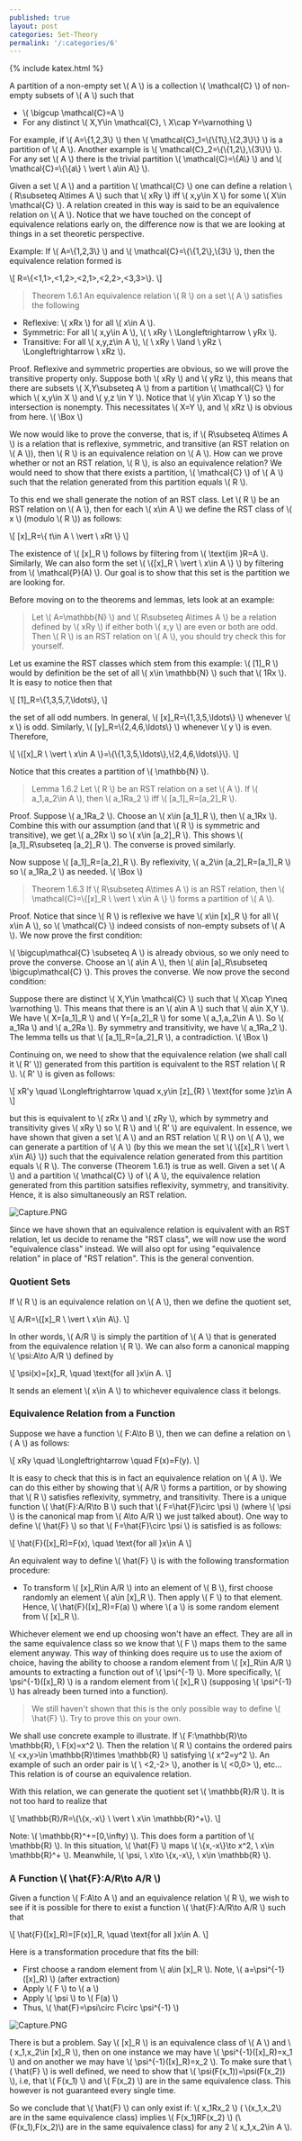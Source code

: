 ```yaml
---
published: true
layout: post
categories: Set-Theory
permalink: '/:categories/6'
---
```

{% include katex.html %}

A partition of a non-empty set \\( A \\) is a collection \\( \mathcal{C} \\) of non-empty subsets of \\( A \\) such that

- \\( \bigcup \mathcal{C}=A \\)
- For any distinct \\( X,Y\in \mathcal{C}, \ X\cap Y=\varnothing \\)

For example, if \\( A=\\{1,2,3\\} \\) then \\( \mathcal{C}_1=\\{\\{1\\},\\{2,3\\}\\} \\) is a partition of \\( A \\). Another example is \\( \mathcal{C}_2=\\{\\{1,2\\},\\{3\\}\\} \\). For any set \\( A \\) there is the trivial partition \\( \mathcal{C}=\\{A\\} \\) and \\( \mathcal{C}=\\{\\{a\\} \ \vert \ a\in A\\} \\).

Given a set \\( A \\) and a partition \\( \mathcal{C} \\) one can define a relation \\( R\subseteq A\times A \\) such that \\( xRy \\) iff \\( x,y\in X \\) for some \\( X\in \mathcal{C} \\). A relation created in this way is said to be an equivalence relation on \\( A \\). Notice that we have touched on the concept of equivalence relations early on, the difference now is that we are looking at things in a set theoretic perspective.

Example: If \\( A=\\{1,2,3\\} \\) and \\( \mathcal{C}=\\{\\{1,2\\},\\{3\\} \\), then the equivalence relation formed is

\\[ R=\\{<1,1>,<1,2>,<2,1>,<2,2>,<3,3>\\}. \\]

> Theorem 1.6.1 An equivalence relation \\( R \\) on a set \\( A \\) satisfies the following
- Reflexive: \\( xRx \\) for all \\( x\in A \\).
- Symmetric: For all \\( x,y\in A \\), \\( \ xRy \ \Longleftrightarrow \ yRx \\).
- Transitive: For all \\( x,y,z\in A \\), \\( \ xRy \ \land \ yRz \ \Longleftrightarrow \ xRz \\).

Proof. Reflexive and symmetric properties are obvious, so we will prove the transitive property only. Suppose both \\( xRy \\) and \\( yRz \\), this means that there are subsets \\( X,Y\subseteq A \\) from a partition \\( \mathcal{C} \\) for which \\( x,y\in X \\) and \\( y,z \in Y \\). Notice that \\( y\in X\cap Y \\) so the intersection is nonempty. This necessitates \\( X=Y \\), and \\( xRz \\) is obvious from here. \\( \Box \\)

We now would like to prove the converse, that is, if \\( R\subseteq A\times A \\) is a relation that is reflexive, symmetric, and transitive (an RST relation on \\( A \\)), then \\( R \\) is an equivalence relation on \\( A \\). How can we prove whether or not an RST relation, \\( R \\), is also an equivalence relation? We would need to show that there exists a partition, \\( \mathcal{C} \\) of \\( A \\) such that the relation generated from this partition equals \\( R \\).

To this end we shall generate the notion of an RST class. Let \\( R \\) be an RST relation on \\( A \\), then for each \\( x\in A \\) we define the RST class of \\( x \\) (modulo \\( R \\)) as follows:

\\[ [x]_R=\\{ t\in A \ \vert \ xRt \\} \\]

The existence of \\( [x]_R \\) follows by filtering from \\( \text{im }R=A \\). Similarly, We can also form the set \\( \\{[x]_R \ \vert \ x\in A \\} \\) by filtering from \\( \mathcal{P}(A) \\). Our goal is to show that this set is the partition we are looking for.

Before moving on to the theorems and lemmas, lets look at an example:

> Let \\( A=\mathbb{N} \\) and \\( R\subseteq A\times A \\) be a relation defined by \\( xRy \\) if either both \\( x,y \\) are even or both are odd. Then \\( R \\) is an RST relation on \\( A \\), you should try check this for yourself.

Let us examine the RST classes which stem from this example: \\( [1]_R \\) would by definition be the set of all \\( x\in \mathbb{N} \\) such that \\( 1Rx \\). It is easy to notice then that

\\[ [1]_R=\\{1,3,5,7,\ldots\\}, \\]

the set of all odd numbers. In general, \\( [x]_R=\\{1,3,5,\ldots\\} \\) whenever \\( x \\) is odd. Similarly, \\( [y]_R=\\{2,4,6,\ldots\\} \\) whenever \\( y \\) is even. Therefore,

\\[ \\{[x]_R \ \vert \ x\in A \\}=\\{\\{1,3,5,\ldots\\},\\{2,4,6,\ldots\\}\\}. \\]

Notice that this creates a partition of \\( \mathbb{N} \\).

> Lemma 1.6.2 Let \\( R \\) be an RST relation on a set \\( A \\). If \\( a_1,a_2\in A \\), then \\( a_1Ra_2 \\) iff \\( [a_1]_R=[a_2]_R \\).

Proof. Suppose \\( a_1Ra_2 \\). Choose an \\( x\in [a_1]_R \\), then \\( a_1Rx \\). Combine this with our assumption (and that \\( R \\) is symmetric and transitive), we get \\( a_2Rx \\) so \\( x\in [a_2]_R \\). This shows \\( [a_1]_R\subseteq [a_2]_R \\). The converse is proved similarly.

Now suppose \\( [a_1]_R=[a_2]_R \\). By reflexivity, \\( a_2\in [a_2]_R=[a_1]_R \\) so \\( a_1Ra_2 \\) as needed. \\( \Box \\)

> Theorem 1.6.3 If \\( R\subseteq A\times A \\) is an RST relation, then \\( \mathcal{C}=\\{[x]_R \ \vert \ x\in A \\} \\) forms a partition of \\( A \\).

Proof. Notice that since \\( R \\) is reflexive we have \\( x\in [x]_R \\) for all \\( x\in A \\), so \\( \mathcal{C} \\) indeed consists of non-empty subsets of \\( A \\). We now prove the first condition: 

\\( \bigcup\mathcal{C} \subseteq A \\) is already obvious, so we only need to prove the converse. Choose an \\( a\in A \\), then \\( a\in [a]_R\subseteq \bigcup\mathcal{C} \\). This proves the converse. We now prove the second condition:

Suppose there are distinct \\( X,Y\in \mathcal{C} \\) such that \\( X\cap Y\neq \varnothing \\). This means that there is an \\( a\in A \\) such that \\( a\in X,Y \\). We have \\( X=[a_1]_R \\) and \\( Y=[a_2]_R \\) for some \\( a_1,a_2\in A \\). So \\( a_1Ra \\) and \\( a_2Ra \\). By symmetry and transitivity, we have \\( a_1Ra_2 \\). The lemma tells us that \\( [a_1]_R=[a_2]_R \\), a contradiction. \\( \Box \\)

Continuing on, we need to show that the equivalence relation (we shall call it \\( R' \\)) generated from this partition is equivalent to the RST relation \\( R \\). \\( R' \\) is given as follows:

\\[ xR'y \quad \Longleftrightarrow \quad x,y\in [z]_{R} \ \text{for some }z\in A \\]

but this is equivalent to \\( zRx \\) and \\( zRy \\), which by symmetry and transitivity gives \\( xRy \\) so \\( R \\) and \\( R' \\) are equivalent. In essence, we have shown that given a set \\( A \\) and an RST relation \\( R \\) on \\( A \\), we can generate a partition of \\( A \\) (by this we mean the set \\( \\{[x]_R \ \vert \ x\in A\\} \\)) such that the equivalence relation generated from this partition equals \\( R \\). The converse (Theorem 1.6.1) is true as well. Given a set \\( A \\) and a partition \\( \mathcal{C} \\) of \\( A \\), the equivalence relation generated from this partition satsifies reflexivity, symmetry, and transitivity. Hence, it is also simultaneously an RST relation.

![Capture.PNG](/MathBlog/assets/Capture18.PNG)

Since we have shown that an equivalence relation is equivalent with an RST relation, let us decide to rename the "RST class", we will now use the word "equivalence class" instead. We will also opt for using "equivalence relation" in place of "RST relation". This is the general convention.

### Quotient Sets

If \\( R \\) is an equivalence relation on \\( A \\), then we define the quotient set,

\\[ A/R=\\{[x]_R \ \vert \ x\in A\\}. \\]

In other words, \\( A/R \\) is simply the partition of \\( A \\) that is generated from the equivalence relation \\( R \\). We can also form a canonical mapping \\( \psi:A\to A/R \\) defined by

\\[ \psi(x)=[x]_R, \quad \text{for all }x\in A. \\]

It sends an element \\( x\in A \\) to whichever equivalence class it belongs.

### Equivalence Relation from a Function

Suppose we have a function \\( F:A\to B \\), then we can define a relation on \\( A \\) as follows:

\\[ xRy \quad \Longleftrightarrow \quad F(x)=F(y). \\]

It is easy to check that this is in fact an equivalence relation on \\( A \\). We can do this either by showing that \\( A/R \\) forms a partition, or by showing that \\( R \\) satisfies reflexivity, symmetry, and transitivity. There is a unique function \\( \hat{F}:A/R\to B \\) such that \\( F=\hat{F}\circ \psi \\) (where \\( \psi \\) is the canonical map from \\( A\to A/R \\) we just talked about). One way to define \\( \hat{F} \\) so that \\( F=\hat{F}\circ \psi \\) is satisfied is as follows:

\\[ \hat{F}([x]_R)=F(x), \quad \text{for all }x\in A \\]

An equivalent way to define \\( \hat{F} \\) is with the following transformation procedure:

- To transform \\( [x]_R\in A/R \\) into an element of \\( B \\), first choose randomly an element \\( a\in [x]_R \\). Then apply \\( F \\) to that element. Hence, \\( \hat{F}([x]_R)=F(a) \\) where \\( a \\) is some random element from \\( [x]_R \\). 

Whichever element we end up choosing won't have an effect. They are all in the same equivalence class so we know that \\( F \\) maps them to the same element anyway. This way of thinking does require us to use the axiom of choice, having the ability to choose a random element from \\( [x]_R\in A/R \\) amounts to extracting a function out of \\( \psi^{-1} \\). More specifically, \\( \psi^{-1}([x]_R) \\) is a random element from \\( [x]_R \\) (supposing \\( \psi^{-1} \\) has already been turned into a function).

> We still haven't shown that this is the only possible way to define \\( \hat{F} \\). Try to prove this on your own.

We shall use concrete example to illustrate. If \\( F:\mathbb{R}\to \mathbb{R}, \ F(x)=x^2 \\). Then the relation \\( R \\) contains the ordered pairs \\( <x,y>\in \mathbb{R}\times \mathbb{R} \\) satisfying \\( x^2=y^2 \\). An example of such an order pair is \\( \ <2,-2> \\), another is \\( <0,0> \\), etc... This relation is of course an equivalence relation.

With this relation, we can generate the quotient set \\( \mathbb{R}/R \\). It is not too hard to realize that

\\[ \mathbb{R}/R=\\{\\{x,-x\\} \ \vert \ x\in \mathbb{R}^+\\}. \\]

Note: \\( \mathbb{R}^+=[0,\infty) \\). This does form a partition of \\( \mathbb{R} \\). In this situation, \\( \hat{F} \\) maps \\( \\{x,-x\\}\to x^2, \ x\in \mathbb{R}^+ \\). Meanwhile, \\( \psi, \ x\to \\{x,-x\\}, \ x\in \mathbb{R} \\).

### A Function \\( \hat{F}:A/R\to A/R \\)

Given a function \\( F:A\to A \\) and an equivalence relation \\( R \\), we wish to see if it is possible for there to exist a function \\( \hat{F}:A/R\to A/R \\) such that

\\[ \hat{F}([x]_R)=[F(x)]_R, \quad \text{for all }x\in A. \\]

Here is a transformation procedure that fits the bill:

- First choose a random element from \\( a\in [x]_R \\). Note, \\( a=\psi^{-1}([x]_R) \\) (after extraction)
- Apply \\( F \\) to \\( a \\)
- Apply \\( \psi \\) to \\( F(a) \\)
- Thus, \\( \hat{F}=\psi\circ F\circ \psi^{-1} \\)

![Capture.PNG](/MathBlog/assets/Capture19.PNG)

There is but a problem. Say \\( [x]_R \\) is an equivalence class of \\( A \\) and \\( x_1,x_2\in [x]_R \\), then on one instance we may have \\( \psi^{-1}([x]_R)=x_1 \\) and on another we may have \\( \psi^{-1}([x]_R)=x_2 \\). To make sure that \\( \hat{F} \\) is well defined, we need to show that \\( \psi(F(x_1))=\psi(F(x_2)) \\), i.e, that \\( F(x_1) \\) and \\( F(x_2) \\) are in the same equivalence class. This however is not guaranteed every single time.

So we conclude that \\( \hat{F} \\) can only exist if: \\( x_1Rx_2 \\) ( \\(x_1,x_2\\) are in the same equivalence class) implies \\( F(x_1)RF(x_2) \\) (\\(F(x_1),F(x_2)\\) are in the same equivalence class) for any 2 \\( x_1,x_2\in A \\).





